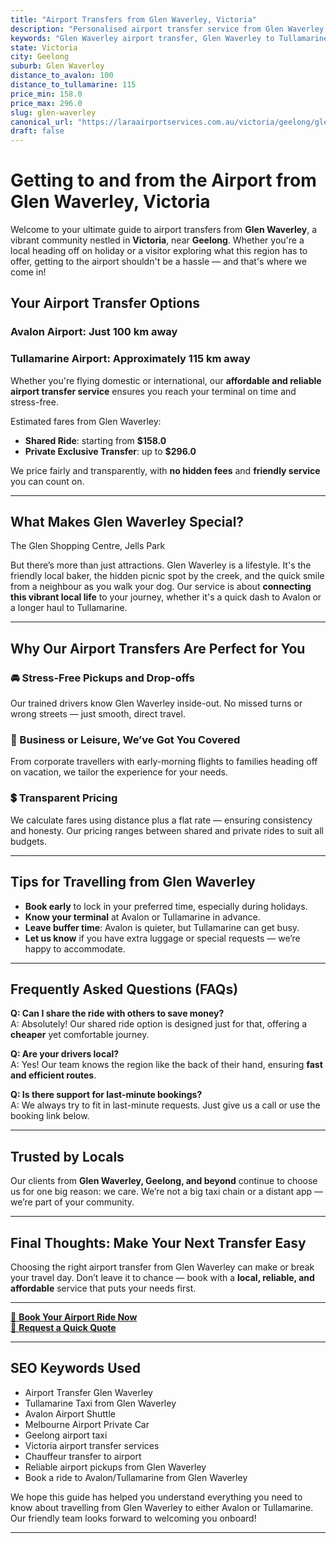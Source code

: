 ```yaml
---
title: "Airport Transfers from Glen Waverley, Victoria"
description: "Personalised airport transfer service from Glen Waverley to Avalon and Tullamarine airports. Enjoy a smooth, affordable ride with us!"
keywords: "Glen Waverley airport transfer, Glen Waverley to Tullamarine, Glen Waverley to Avalon, airport taxi Glen Waverley, private airport transfer Glen Waverley, shared ride Glen Waverley, Glen Waverley transfers, airport shuttle Glen Waverley, book Glen Waverley airport taxi, affordable Glen Waverley airport transfer, Glen Waverley airport transfer service, airport transfer Geelong, airport transfer Melbourne, Melbourne airport taxi, airport transfers Victoria, Tullamarine airport shuttle, Avalon airport transfers, Melbourne private transfer, airport transport services Melbourne"
state: Victoria
city: Geelong
suburb: Glen Waverley
distance_to_avalon: 100
distance_to_tullamarine: 115
price_min: 158.0
price_max: 296.0
slug: glen-waverley
canonical_url: "https://laraairportservices.com.au/victoria/geelong/glen-waverley/"
draft: false
---
```


# Getting to and from the Airport from Glen Waverley, Victoria

Welcome to your ultimate guide to airport transfers from **Glen Waverley**, a vibrant community nestled in **Victoria**, near **Geelong**. Whether you're a local heading off on holiday or a visitor exploring what this region has to offer, getting to the airport shouldn't be a hassle — and that's where we come in!

## Your Airport Transfer Options

### Avalon Airport: Just 100 km away  
### Tullamarine Airport: Approximately 115 km away

Whether you're flying domestic or international, our **affordable and reliable airport transfer service** ensures you reach your terminal on time and stress-free.

Estimated fares from Glen Waverley:
- **Shared Ride**: starting from **$158.0**
- **Private Exclusive Transfer**: up to **$296.0**

We price fairly and transparently, with **no hidden fees** and **friendly service** you can count on.

---

## What Makes Glen Waverley Special?

The Glen Shopping Centre, Jells Park

But there’s more than just attractions. Glen Waverley is a lifestyle. It's the friendly local baker, the hidden picnic spot by the creek, and the quick smile from a neighbour as you walk your dog. Our service is about **connecting this vibrant local life** to your journey, whether it's a quick dash to Avalon or a longer haul to Tullamarine.

---

## Why Our Airport Transfers Are Perfect for You

### 🚘 Stress-Free Pickups and Drop-offs
Our trained drivers know Glen Waverley inside-out. No missed turns or wrong streets — just smooth, direct travel.

### 💼 Business or Leisure, We’ve Got You Covered
From corporate travellers with early-morning flights to families heading off on vacation, we tailor the experience for your needs.

### 💲 Transparent Pricing
We calculate fares using distance plus a flat rate — ensuring consistency and honesty. Our pricing ranges between shared and private rides to suit all budgets.

---

## Tips for Travelling from Glen Waverley

- **Book early** to lock in your preferred time, especially during holidays.
- **Know your terminal** at Avalon or Tullamarine in advance.
- **Leave buffer time**: Avalon is quieter, but Tullamarine can get busy.
- **Let us know** if you have extra luggage or special requests — we’re happy to accommodate.

---

## Frequently Asked Questions (FAQs)

**Q: Can I share the ride with others to save money?**  
A: Absolutely! Our shared ride option is designed just for that, offering a **cheaper** yet comfortable journey.

**Q: Are your drivers local?**  
A: Yes! Our team knows the region like the back of their hand, ensuring **fast and efficient routes**.

**Q: Is there support for last-minute bookings?**  
A: We always try to fit in last-minute requests. Just give us a call or use the booking link below.

---

## Trusted by Locals

Our clients from **Glen Waverley, Geelong, and beyond** continue to choose us for one big reason: we care. We’re not a big taxi chain or a distant app — we’re part of your community.

---

## Final Thoughts: Make Your Next Transfer Easy

Choosing the right airport transfer from Glen Waverley can make or break your travel day. Don’t leave it to chance — book with a **local, reliable, and affordable** service that puts your needs first.

---

[📅 **Book Your Airport Ride Now**](https://laraairportservices.square.site/s/appointments)  
[📧 **Request a Quick Quote**](https://laraairportservices.square.site/contact-us)

---

## SEO Keywords Used
- Airport Transfer Glen Waverley
- Tullamarine Taxi from Glen Waverley
- Avalon Airport Shuttle
- Melbourne Airport Private Car
- Geelong airport taxi
- Victoria airport transfer services
- Chauffeur transfer to airport
- Reliable airport pickups from Glen Waverley
- Book a ride to Avalon/Tullamarine from Glen Waverley

We hope this guide has helped you understand everything you need to know about travelling from Glen Waverley to either Avalon or Tullamarine. Our friendly team looks forward to welcoming you onboard!

---
